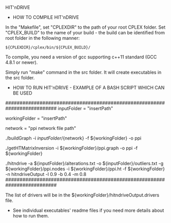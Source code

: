 HIT'nDRIVE

* HOW TO COMPILE HIT'nDRIVE

In the "Makefile", set "CPLEXDIR" to the path of your root CPLEX folder. Set "CPLEX_BUILD" to the name of your build - the build can be identified from root folder in the following manner:

	${CPLEXDIR}/cplex/bin/${CPLEX_BUILD}/

To compile, you need a version of gcc supporting c++11 standard (GCC 4.8.1 or newer).

Simply run "make" command in the src folder. It will create executables in the src folder.







* HOW TO RUN HIT'nDRIVE - EXAMPLE OF A BASH SCRIPT WHICH CAN BE USED

##########################################################################
inputFolder = "insertPath"

workingFolder = "insertPath"

network = "ppi network file path"

./buildGraph -i ${inputFolder}/${network} -f ${workingFolder} -o ppi

./getHTMatrixInversion -i ${workingFolder}/ppi.graph -o ppi -f ${workingFolder}

./hitndrive -a ${inputFolder}/alterations.txt -o ${inputFolder}/outliers.txt -g ${workingFolder}/ppi.nodes -i ${workingFolder}/ppi.ht -f ${workingFolder} -n hitndriveOutput -l 0.9 -b 0.4 -m 0.8
##########################################################################

The list of drivers will be in the ${workingFolder}/hitndriveOutput.drivers file.



* See individual executables' readme files if you need more details about how to run them.
